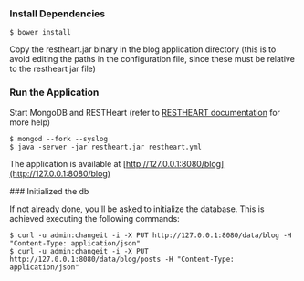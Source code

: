 ### Install Dependencies

    $ bower install
    
Copy the restheart.jar binary in the blog application directory (this is to avoid editing the paths in the configuration file, since these must be relative to the restheart jar file) 

### Run the Application

Start MongoDB and RESTHeart (refer to [RESTHEART documentation](http://restheart.org/docs/get-up-and-running.html) for more help)

    $ mongod --fork --syslog
    $ java -server -jar restheart.jar restheart.yml

The application is available at [http://127.0.0.1:8080/blog](http://127.0.0.1:8080/blog)

### Initialized the db

If not already done, you'll be asked to initialize the database.
This is achieved executing the following commands:

    $ curl -u admin:changeit -i -X PUT http://127.0.0.1:8080/data/blog -H "Content-Type: application/json"
    $ curl -u admin:changeit -i -X PUT http://127.0.0.1:8080/data/blog/posts -H "Content-Type: application/json"